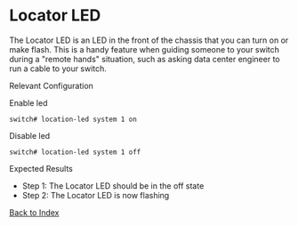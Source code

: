 # Locator LED

The Locator LED is an LED in the front of the chassis that you can turn on or make flash. This is a handy feature when guiding someone to your switch during a "remote hands" situation, such as asking data center engineer to run a cable to your switch.

Relevant Configuration

Enable led

```
switch# location-led system 1 on
```

Disable led

```
switch# location-led system 1 off
```


Expected Results

* Step 1: The Locator LED should be in the off state
* Step 2: The Locator LED is now flashing

[Back to Index](../index.md)
